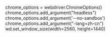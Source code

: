 chrome_options = webdriver.ChromeOptions()
chrome_options.add_argument("headless")
chrome_options.add_argument('--no-sandbox')
chrome_options.add_argument("-lang=zh-cn")
wd.set_window_size(width=2560, height=1440)